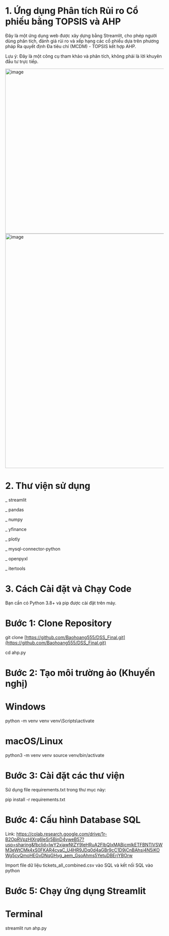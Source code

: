 # 1. Ứng dụng Phân tích Rủi ro Cổ phiếu bằng TOPSIS và AHP

Đây là một ứng dụng web được xây dựng bằng Streamlit, cho phép người dùng phân tích, đánh giá rủi ro và xếp hạng các cổ phiếu dựa trên phương pháp Ra quyết định Đa tiêu chí (MCDM) - TOPSIS kết hợp AHP.

Lưu ý: Đây là một công cụ tham khảo và phân tích, không phải là lời khuyên đầu tư trực tiếp.

<img width="1221" height="522" alt="image" src="https://github.com/user-attachments/assets/114414db-4c44-4413-a56f-a0cc3c068ef2" />

<img width="722" height="742" alt="image" src="https://github.com/user-attachments/assets/21459c11-cbc1-4854-8ffd-75480dec293f" />



# 2. Thư viện sử dụng


_ streamlit 

_ pandas 

_ numpy 

_ yfinance 

_ plotly 

_ mysql-connector-python 

_ openpyxl 

_ itertools


# 3. Cách Cài đặt và Chạy Code

Bạn cần có Python 3.8+ và pip được cài đặt trên máy.

# Bước 1: Clone Repository

git clone [https://github.com/Baohoang555/DSS_Final.git](https://github.com/Baohoang555/DSS_Final.git)

cd ahp.py

# Bước 2: Tạo môi trường ảo (Khuyến nghị)

# Windows
python -m venv venv
venv\Scripts\activate

# macOS/Linux
python3 -m venv venv
source venv/bin/activate



# Bước 3: Cài đặt các thư viện

Sử dụng file requirements.txt trong thư mục này:

pip install -r requirements.txt


# Bước 4: Cấu hình Database SQL
Link: https://colab.research.google.com/drive/1r-B2OpRVpzHlXrg6leSr5BjnD4yweB57?usp=sharing&fbclid=IwY2xjawNtZY9leHRuA2FlbQIxMABicmlkETFBNTlVSWM3eWtCMk4xS0FKAR4cyaC_U4HR9JDq0d4aGBr9cC1D9jCnBAhsj4N5iKOWg5cyQmoHEGvDNqGHyg_aem_GsoAhms5YetuDBErjYBOrw



Import file dữ liệu tickets_all_combined.csv vào SQL và kết nối SQL vào python

# Bước 5: Chạy ứng dụng Streamlit
# Terminal
streamlit run ahp.py


